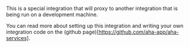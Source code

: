 This is a special integration that will proxy to another integration that is 
being run on a development machine.

You can read more about setting up this integration and writing your own integration code on the (github page)[https://github.com/aha-app/aha-services].